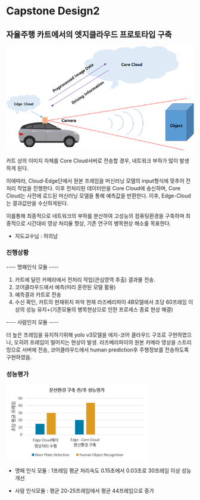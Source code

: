 # Capstone Design2

## 자율주행 카트에서의 엣지클라우드 프로토타입 구축
<img src = "./Resources/concept.png">

카트 상의 이미지 자체를 Core Cloud서버로 전송할 경우, 네트워크 부하가 많이 발생하게 된다. 

이에따라, Cloud-Edge단에서 원본 프레임을 머신러닝 모델의 input형식에 맞추어 전처리 작업을 진행한다. 이후 전처리된 데이터만을 Core Cloud에 송신하며, Core Cloud는 사전에 로드된 머신러닝 모델을 통해 예측값을 반환한다. 이후, Edge-Cloud는 결과값만을 수신하게된다. 

이를통해 최종적으로 네트워크의 부하를 분산하여 고성능의 컴퓨팅환경을 구축하며 최종적으로 시간대비 영상 처리율 향상, 기존 연구의 병목현상 해소를 목표한다.

- 지도교수님 : 허의남


### 진행상황

---- 명패인식 모듈 ----

1. 카트에 달린 카메라에서 전처리 작업(관심영역 추출) 결과물 전송.
2. 코어클라우드에서 예측(미리 훈련된 모델 활용)
3. 예측결과 카트로 전송
4. 수신 확인, 카트의 현재위치 파악
현재 라즈베리파이 4B모델에서 초당 60프레임 이상의 성능 유지+(기존모듈의 병목현상으로 인한 프로세스 종료 현상 해결)

---- 사람인지 모듈 ----

더 높은 프레임을 유지하기위해 yolo v3모델을 에지-코어 클라우드 구조로 구현하였으나, 오히려 프레임이 떨어지는 현상이 발생.
라즈베리파이의 원본 카메라 영상을 스트리밍으로 서버에 전송, 코어클라우드에서 human prediction후 주행정보를 전송하도록 구현하였음.

### 성능평가
<img src = "./Resources/performance.png" width="380px">

* 명패 인식 모듈 : 1프레임 평균 처리속도 0.15초에서 0.03초로  30프레임 이상 성능 개선

* 사람 인식모듈 : 평균 20-25프레임에서 평균 44프레임으로 증가
